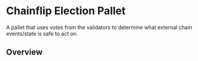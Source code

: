 # Chainflip Election Pallet

A pallet that uses votes from the validators to determine what external chain events/state is safe to act on.

## Overview

